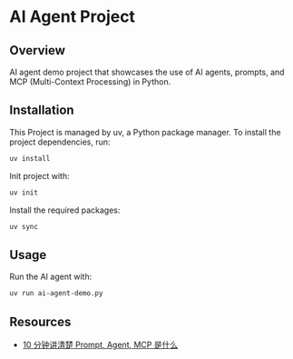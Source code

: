 # AI Agent Project

## Overview

AI agent demo project that showcases the use of AI agents, prompts, and MCP (Multi-Context Processing) in Python.

## Installation

This Project is managed by uv, a Python package manager. To install the project dependencies, run:

```bash
uv install
```

Init project with:

```bash
uv init
```

Install the required packages:

```bash
uv sync
```

## Usage

Run the AI agent with:

```bash
uv run ai-agent-demo.py
```

## Resources

- [10 分钟讲清楚 Prompt, Agent, MCP 是什么](https://www.bilibili.com/video/BV1aeLqzUE6L?vd_source=bde7c0fa35aba01c4e164a3fb9ec7ec3)
